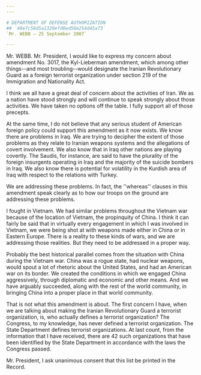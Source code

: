 ```yaml
---
---

# DEPARTMENT OF DEFENSE AUTHORIZATION
## `40e7c58d5a1320efd0ed50e254d45a73`
`Mr. WEBB — 25 September 2007`

---
```



Mr. WEBB. Mr. President, I would like to express my concern about 
amendment No. 3017, the Kyl-Lieberman amendment, which among other 
things--and most troubling--would designate the Iranian Revolutionary 
Guard as a foreign terrorist organization under section 219 of the 
Immigration and Nationality Act.

I think we all have a great deal of concern about the activities of 
Iran. We as a nation have stood strongly and will continue to speak 
strongly about those activities. We have taken no options off the 
table. I fully support all of those precepts.

At the same time, I do not believe that any serious student of 
American foreign policy could support this amendment as it now exists. 
We know there are problems in Iraq. We are trying to decipher the 
extent of those problems as they relate to Iranian weapons systems and 
the allegations of covert involvement. We also know that in Iraq other 
nations are playing covertly. The Saudis, for instance, are said to 
have the plurality of the foreign insurgents operating in Iraq and the 
majority of the suicide bombers in Iraq. We also know there is 
potential for volatility in the Kurdish area of Iraq with respect to 
the relations with Turkey.

We are addressing these problems. In fact, the ''whereas'' clauses in 
this amendment speak clearly as to how our troops on the ground are 
addressing these problems.

I fought in Vietnam. We had similar problems throughout the Vietnam 
war because of the location of Vietnam, the propinquity of China. I 
think it can fairly be said that in virtually every engagement in which 
I was involved in Vietnam, we were being shot at with weapons made 
either in China or in Eastern Europe. There is a reality to these kinds 
of wars, and we are addressing those realities. But they need to be 
addressed in a proper way.

Probably the best historical parallel comes from the situation with 
China during the Vietnam war. China was a rogue state, had nuclear 
weapons, would spout a lot of rhetoric about the United States, and had 
an American war on its border. We created the conditions in which we 
engaged China aggressively, through diplomatic and economic and other 
means. And we have arguably succeeded, along with the rest of the world 
community, in bringing China into a proper place in that world 
community.

That is not what this amendment is about. The first concern I have, 
when we are talking about making the Iranian Revolutionary Guard a 
terrorist organization, is, who actually defines a terrorist 
organization? The Congress, to my knowledge, has never defined a 
terrorist organization. The State Department defines terrorist 
organizations. At last count, from the information that I have 
received, there are 42 such organizations that have been identified by 
the State Department in accordance with the laws the Congress passed.

Mr. President, I ask unanimous consent that this list be printed in 
the Record.